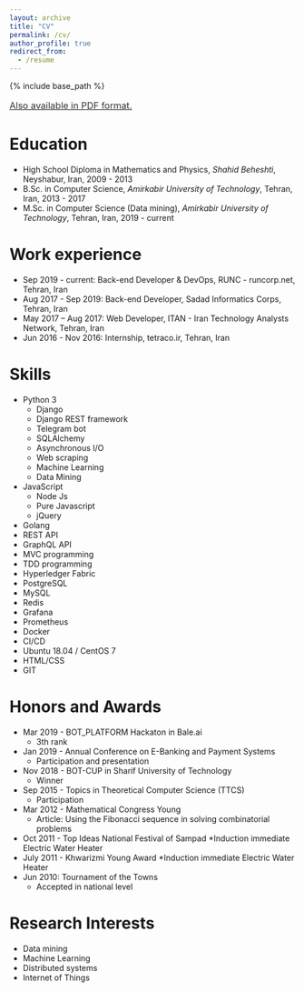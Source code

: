 ```yaml
---
layout: archive
title: "CV"
permalink: /cv/
author_profile: true
redirect_from:
  - /resume
---
```


{% include base_path %}

<a style="line-height: 1.5;" href="http://ehsanbarkhordar.github.io/CV.pdf"><span style="color: #333333;"><span style="font-size: medium;">Also available in PDF format.</span></span></a>

Education
======
* High School Diploma in Mathematics and Physics, *Shahid Beheshti*, Neyshabur, Iran, 2009 - 2013 
* B.Sc. in Computer Science, *Amirkabir University of Technology*, Tehran, Iran, 2013 - 2017
* M.Sc. in Computer Science (Data mining), *Amirkabir University of Technology*, Tehran, Iran, 2019 - current

Work experience
======
* Sep 2019 - current: Back-end Developer & DevOps, RUNC - runcorp.net, Tehran, Iran
* Aug 2017 - Sep 2019: Back-end Developer, Sadad Informatics Corps, Tehran, Iran
* May 2017 – Aug 2017: Web Developer, ITAN - Iran Technology Analysts Network, Tehran, Iran
* Jun 2016 - Nov 2016: Internship, tetraco.ir, Tehran, Iran
  
Skills
======
* Python 3
  * Django
  * Django REST framework
  * Telegram bot
  * SQLAlchemy
  * Asynchronous I/O
  * Web scraping
  * Machine Learning
  * Data Mining
* JavaScript
  * Node Js
  * Pure Javascript
  * jQuery
* Golang
* REST API
* GraphQL API
* MVC programming
* TDD programming
* Hyperledger Fabric
* PostgreSQL
* MySQL
* Redis
* Grafana
* Prometheus
* Docker
* CI/CD
* Ubuntu 18.04 / CentOS 7
* HTML/CSS
* GIT
  
Honors and Awards
======
* Mar 2019 - BOT_PLATFORM Hackaton in Bale.ai
  * 3th rank
* Jan 2019 - Annual Conference on E-Banking and Payment Systems
  * Participation and presentation
* Nov 2018 - BOT-CUP in Sharif University of Technology
  * Winner
* Sep 2015 - Topics in Theoretical Computer Science (TTCS)
  * Participation
* Mar 2012 - Mathematical Congress Young
  * Article: Using the Fibonacci sequence in solving combinatorial problems
* Oct 2011 - Top Ideas National Festival of Sampad
  *Induction immediate Electric Water Heater
* July 2011 - Khwarizmi Young Award
  *Induction immediate Electric Water Heater
* Jun 2010: Tournament of the Towns
  * Accepted in national level 

Research Interests
======
* Data mining
* Machine Learning
* Distributed systems
* Internet of Things

